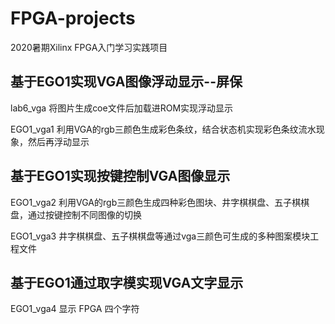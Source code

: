 # FPGA-projects
2020暑期Xilinx FPGA入门学习实践项目

## 基于EGO1实现VGA图像浮动显示--屏保
lab6_vga 将图片生成coe文件后加载进ROM实现浮动显示

EGO1_vga1 利用VGA的rgb三颜色生成彩色条纹，结合状态机实现彩色条纹流水现象，然后再浮动显示

## 基于EGO1实现按键控制VGA图像显示
EGO1_vga2 利用VGA的rgb三颜色生成四种彩色图块、井字棋棋盘、五子棋棋盘，通过按键控制不同图像的切换

EGO1_vga3  井字棋棋盘、五子棋棋盘等通过vga三颜色可生成的多种图案模块工程文件

## 基于EGO1通过取字模实现VGA文字显示
EGO1_vga4 显示 FPGA 四个字符

